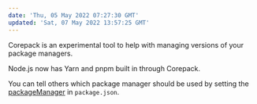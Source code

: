 ```yaml
---
date: 'Thu, 05 May 2022 07:27:30 GMT'
updated: 'Sat, 07 May 2022 13:57:25 GMT'
---
```


Corepack is an experimental tool to help with managing versions of your package managers.

Node.js now has Yarn and pnpm built in through Corepack.

You can tell others which package manager should be used by setting the [packageManager](https://nodejs.org/dist/latest/docs/api/packages.html#packagemanager) in `package.json`.
